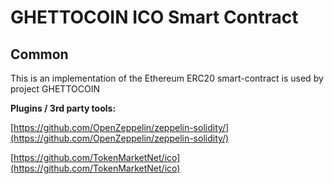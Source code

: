 # GHETTOCOIN ICO Smart Contract

## Common

This is an implementation of the Ethereum ERC20 smart-contract is used by project GHETTOCOIN

<b>Plugins / 3rd party tools:</b>

[https://github.com/OpenZeppelin/zeppelin-solidity/](https://github.com/OpenZeppelin/zeppelin-solidity/)

[https://github.com/TokenMarketNet/ico](https://github.com/TokenMarketNet/ico)